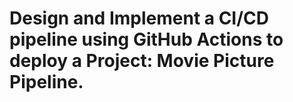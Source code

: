 # Design and Implement a CI/CD pipeline using GitHub Actions to deploy a Project: Movie Picture Pipeline.
